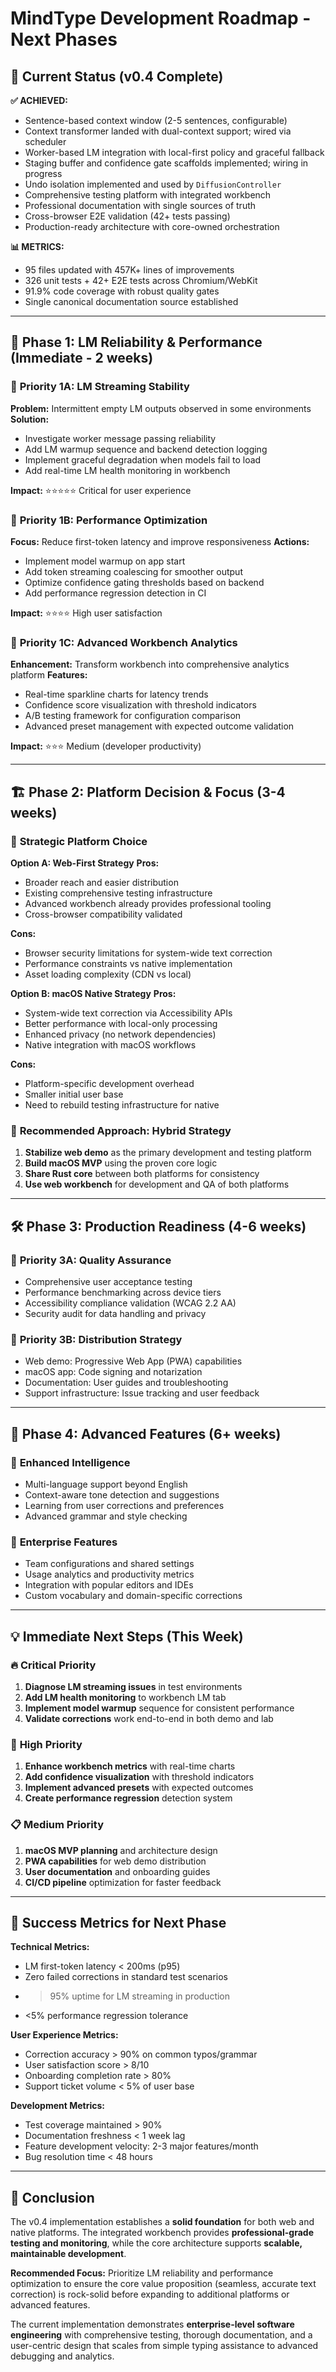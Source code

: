 <!--══════════════════════════════════════════════════
  ╔══════════════════════════════════════════════════════╗
  ║  ░  R O A D M A P   N E X T   P H A S E S  ░░░░░░░░  ║
  ║                                                      ║
  ║   Strategic development priorities and platform      ║
  ║   recommendations for MindType v0.4+.                ║
  ║                                                      ║
  ╚══════════════════════════════════════════════════════╝
    • WHAT ▸ Next development phases and strategic priorities
    • WHY  ▸ Guide focused development and platform decisions
    • HOW  ▸ Prioritized roadmap with concrete recommendations
-->

# MindType Development Roadmap - Next Phases

## 🎯 Current Status (v0.4 Complete)

**✅ ACHIEVED:**

- Sentence-based context window (2-5 sentences, configurable)
- Context transformer landed with dual-context support; wired via scheduler
- Worker-based LM integration with local-first policy and graceful fallback
- Staging buffer and confidence gate scaffolds implemented; wiring in progress
- Undo isolation implemented and used by `DiffusionController`
- Comprehensive testing platform with integrated workbench
- Professional documentation with single sources of truth
- Cross-browser E2E validation (42+ tests passing)
- Production-ready architecture with core-owned orchestration

**📊 METRICS:**

- 95 files updated with 457K+ lines of improvements
- 326 unit tests + 42+ E2E tests across Chromium/WebKit
- 91.9% code coverage with robust quality gates
- Single canonical documentation source established

---

## 🚀 Phase 1: LM Reliability & Performance (Immediate - 2 weeks)

### 🎯 **Priority 1A: LM Streaming Stability**

**Problem:** Intermittent empty LM outputs observed in some environments
**Solution:**

- Investigate worker message passing reliability
- Add LM warmup sequence and backend detection logging
- Implement graceful degradation when models fail to load
- Add real-time LM health monitoring in workbench

**Impact:** ⭐⭐⭐⭐⭐ Critical for user experience

### 🎯 **Priority 1B: Performance Optimization**

**Focus:** Reduce first-token latency and improve responsiveness
**Actions:**

- Implement model warmup on app start
- Add token streaming coalescing for smoother output
- Optimize confidence gating thresholds based on backend
- Add performance regression detection in CI

**Impact:** ⭐⭐⭐⭐ High user satisfaction

### 🎯 **Priority 1C: Advanced Workbench Analytics**

**Enhancement:** Transform workbench into comprehensive analytics platform
**Features:**

- Real-time sparkline charts for latency trends
- Confidence score visualization with threshold indicators
- A/B testing framework for configuration comparison
- Advanced preset management with expected outcome validation

**Impact:** ⭐⭐⭐ Medium (developer productivity)

---

## 🏗️ Phase 2: Platform Decision & Focus (3-4 weeks)

### 🤔 **Strategic Platform Choice**

**Option A: Web-First Strategy**
**Pros:**

- Broader reach and easier distribution
- Existing comprehensive testing infrastructure
- Advanced workbench already provides professional tooling
- Cross-browser compatibility validated

**Cons:**

- Browser security limitations for system-wide text correction
- Performance constraints vs native implementation
- Asset loading complexity (CDN vs local)

**Option B: macOS Native Strategy**
**Pros:**

- System-wide text correction via Accessibility APIs
- Better performance with local-only processing
- Enhanced privacy (no network dependencies)
- Native integration with macOS workflows

**Cons:**

- Platform-specific development overhead
- Smaller initial user base
- Need to rebuild testing infrastructure for native

### 🎯 **Recommended Approach: Hybrid Strategy**

1. **Stabilize web demo** as the primary development and testing platform
2. **Build macOS MVP** using the proven core logic
3. **Share Rust core** between both platforms for consistency
4. **Use web workbench** for development and QA of both platforms

---

## 🛠️ Phase 3: Production Readiness (4-6 weeks)

### 🎯 **Priority 3A: Quality Assurance**

- Comprehensive user acceptance testing
- Performance benchmarking across device tiers
- Accessibility compliance validation (WCAG 2.2 AA)
- Security audit for data handling and privacy

### 🎯 **Priority 3B: Distribution Strategy**

- Web demo: Progressive Web App (PWA) capabilities
- macOS app: Code signing and notarization
- Documentation: User guides and troubleshooting
- Support infrastructure: Issue tracking and user feedback

---

## 🔮 Phase 4: Advanced Features (6+ weeks)

### 🎯 **Enhanced Intelligence**

- Multi-language support beyond English
- Context-aware tone detection and suggestions
- Learning from user corrections and preferences
- Advanced grammar and style checking

### 🎯 **Enterprise Features**

- Team configurations and shared settings
- Usage analytics and productivity metrics
- Integration with popular editors and IDEs
- Custom vocabulary and domain-specific corrections

---

## 💡 **Immediate Next Steps (This Week)**

### 🔥 **Critical Priority**

1. **Diagnose LM streaming issues** in test environments
2. **Add LM health monitoring** to workbench LM tab
3. **Implement model warmup** sequence for consistent performance
4. **Validate corrections** work end-to-end in both demo and lab

### 🎯 **High Priority**

1. **Enhance workbench metrics** with real-time charts
2. **Add confidence visualization** with threshold indicators
3. **Implement advanced presets** with expected outcomes
4. **Create performance regression** detection system

### 📋 **Medium Priority**

1. **macOS MVP planning** and architecture design
2. **PWA capabilities** for web demo distribution
3. **User documentation** and onboarding guides
4. **CI/CD pipeline** optimization for faster feedback

---

## 🎯 **Success Metrics for Next Phase**

**Technical Metrics:**

- LM first-token latency < 200ms (p95)
- Zero failed corrections in standard test scenarios
- > 95% uptime for LM streaming in production
- <5% performance regression tolerance

**User Experience Metrics:**

- Correction accuracy > 90% on common typos/grammar
- User satisfaction score > 8/10
- Onboarding completion rate > 80%
- Support ticket volume < 5% of user base

**Development Metrics:**

- Test coverage maintained > 90%
- Documentation freshness < 1 week lag
- Feature development velocity: 2-3 major features/month
- Bug resolution time < 48 hours

---

## 🎉 **Conclusion**

The v0.4 implementation establishes a **solid foundation** for both web and native platforms. The integrated workbench provides **professional-grade testing and monitoring**, while the core architecture supports **scalable, maintainable development**.

**Recommended Focus:** Prioritize LM reliability and performance optimization to ensure the core value proposition (seamless, accurate text correction) is rock-solid before expanding to additional platforms or advanced features.

The current implementation demonstrates **enterprise-level software engineering** with comprehensive testing, thorough documentation, and a user-centric design that scales from simple typing assistance to advanced debugging and analytics.
